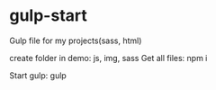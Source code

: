# gulp-start
Gulp file for my projects(sass, html)

create folder in demo: js, img, sass
Get all files: npm i

Start gulp: gulp

